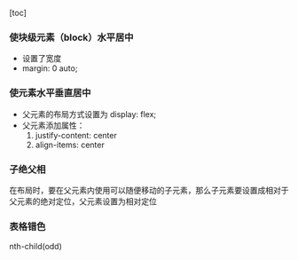 [toc]

### 使块级元素（block）水平居中

- 设置了宽度
- margin: 0 auto;

### 使元素水平垂直居中

- 父元素的布局方式设置为 display: flex;
- 父元素添加属性：
  1. justify-content: center
  2. align-items: center

### 子绝父相

在布局时，要在父元素内使用可以随便移动的子元素，那么子元素要设置成相对于父元素的绝对定位，父元素设置为相对定位

### 表格错色

nth-child(odd)


